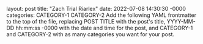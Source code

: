 layout: post
title: "Zach Trial Riarlex"
date: 2022-07-08 14:30:30 -0000
categories: CATEGORY-1 CATEGORY-2
Add the following YAML frontmatter to the top of the file,
replacing POST TITLE with the post's title, YYYY-MM-DD hh:mm:ss -0000
with the date and time for the post, and CATEGORY-1 and CATEGORY-2
with as many categories you want for your post.

